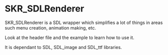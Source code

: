 # SKR_SDLRenderer
SKR_SDLRenderer is a SDL wrapper which simplifies a lot of things in areas such menu creation, animation making, etc.

Look at the header file and the example to learn how to use it.

It is dependant to SDL, SDL_image and SDL_ttf libraries.
